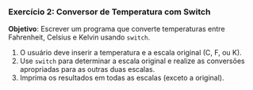### Exercício 2: Conversor de Temperatura com Switch

**Objetivo**: Escrever um programa que converte temperaturas entre Fahrenheit, Celsius e Kelvin usando `switch`.

1. O usuário deve inserir a temperatura e a escala original (C, F, ou K).
2. Use `switch` para determinar a escala original e realize as conversões apropriadas para as outras duas escalas.
3. Imprima os resultados em todas as escalas (exceto a original).